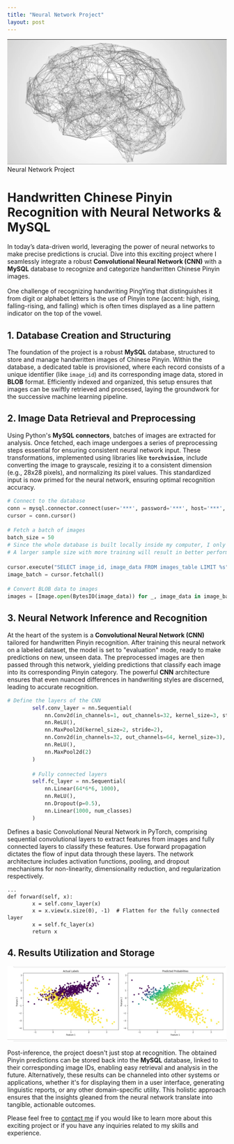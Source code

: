 ```yaml
---
title: "Neural Network Project"
layout: post
---
```


![NNI](https://github.com/HongchaoHu/HongchaoHu.github.io/blob/master/assets/NNI.jpg?raw=true)
Neural Network Project


# **Handwritten Chinese Pinyin Recognition with Neural Networks & MySQL**

In today’s data-driven world, leveraging the power of neural networks to make precise predictions is crucial. Dive into this exciting project where I seamlessly integrate a robust **Convolutional Neural Network (CNN)** with a **MySQL** database to recognize and categorize handwritten Chinese Pinyin images. <br>
<br>
One challenge of recognizing handwriting PingYing that distinguishes it from digit or alphabet letters is the use of Pinyin tone (accent: high, rising, falling-rising, and falling) which is often times displayed as a line pattern indicator on the top of the vowel.

## 1. **Database Creation and Structuring**
The foundation of the project is a robust **MySQL** database, structured to store and manage handwritten images of Chinese Pinyin. Within the database, a dedicated table is provisioned, where each record consists of a unique identifier (like `image_id`) and its corresponding image data, stored in **BLOB** format. Efficiently indexed and organized, this setup ensures that images can be swiftly retrieved and processed, laying the groundwork for the successive machine learning pipeline.

## 2. **Image Data Retrieval and Preprocessing**
Using Python's **MySQL connectors**, batches of images are extracted for analysis. Once fetched, each image undergoes a series of preprocessing steps essential for ensuring consistent neural network input. These transformations, implemented using libraries like **`torchvision`**, include converting the image to grayscale, resizing it to a consistent dimension (e.g., 28x28 pixels), and normalizing its pixel values. This standardized input is now primed for the neural network, ensuring optimal recognition accuracy.

```Python
# Connect to the database
conn = mysql.connector.connect(user='***', password='***', host='***', database='***')
cursor = conn.cursor()

# Fetch a batch of images
batch_size = 50
# Since the whole database is built locally inside my computer, I only fit 50 sample pictures.
# A larger sample size with more training will result in better performance

cursor.execute("SELECT image_id, image_data FROM images_table LIMIT %s", (batch_size,))
image_batch = cursor.fetchall()

# Convert BLOB data to images
images = [Image.open(BytesIO(image_data)) for _, image_data in image_batch]
```

## 3. **Neural Network Inference and Recognition**
At the heart of the system is a **Convolutional Neural Network (CNN)** tailored for handwritten Pinyin recognition. After training this neural network on a labeled dataset, the model is set to "evaluation" mode, ready to make predictions on new, unseen data. The preprocessed images are then passed through this network, yielding predictions that classify each image into its corresponding Pinyin category. The powerful **CNN** architecture ensures that even nuanced differences in handwriting styles are discerned, leading to accurate recognition.

```Python
# Define the layers of the CNN
        self.conv_layer = nn.Sequential(
            nn.Conv2d(in_channels=1, out_channels=32, kernel_size=3, stride=1, padding=1),
            nn.ReLU(),
            nn.MaxPool2d(kernel_size=2, stride=2),
            nn.Conv2d(in_channels=32, out_channels=64, kernel_size=3),
            nn.ReLU(),
            nn.MaxPool2d(2)
        )
        
        # Fully connected layers
        self.fc_layer = nn.Sequential(
            nn.Linear(64*6*6, 1000),
            nn.ReLU(),
            nn.Dropout(p=0.5),
            nn.Linear(1000, num_classes)
        )
```

Defines a basic Convolutional Neural Network in PyTorch, comprising sequential convolutional layers to extract features from images and fully connected layers to classify these features. Use forward propagation dictates the flow of input data through these layers. The network architecture includes activation functions, pooling, and dropout mechanisms for non-linearity, dimensionality reduction, and regularization respectively.

```
...
def forward(self, x):
        x = self.conv_layer(x)
        x = x.view(x.size(0), -1)  # Flatten for the fully connected layer
        x = self.fc_layer(x)
        return x
```

## 4. **Results Utilization and Storage**

![NNP1](https://github.com/HongchaoHu/HongchaoHu.github.io/blob/master/assets/NNP1.jpg?raw=true)

Post-inference, the project doesn't just stop at recognition. The obtained Pinyin predictions can be stored back into the **MySQL** database, linked to their corresponding image IDs, enabling easy retrieval and analysis in the future. Alternatively, these results can be channeled into other systems or applications, whether it's for displaying them in a user interface, generating linguistic reports, or any other domain-specific utility. This holistic approach ensures that the insights gleaned from the neural network translate into tangible, actionable outcomes.

Please feel free to [contact me](mailto:hohu@ucsd.edu) if you would like to learn more about this exciting project or if you have any inquiries related to my skills and experience.
